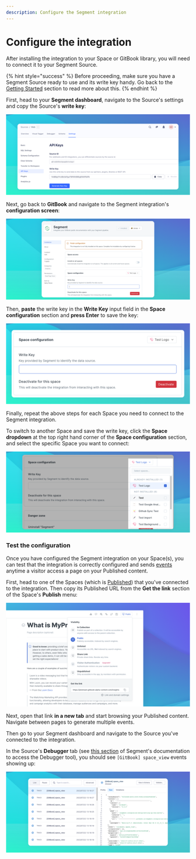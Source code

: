 ```yaml
---
description: Configure the Segment integration
---
```


# Configure the integration

After installing the integration to your Space or GitBook library, you will need to connect it to your Segment Source.

{% hint style="success" %}
Before proceeding, make sure you have a Segment Source ready to use and its write key handy. Go back to the [Getting Started](./#get-started) section to read more about this.
{% endhint %}

First, head to your **Segment dashboard**, navigate to the Source's settings and copy the Source's **write key**:

![Copy the Segment Source's write key](<../../../.gitbook/assets/Segment Write Key.png>)

Next, go back to **GitBook** and navigate to the Segment integration's **configuration screen**:

![Segment Integration's configuration](<../../../.gitbook/assets/Segment Configuration.png>)

Then, **paste** the write key in the **Write Key** input field in the **Space configuration** section and **press Enter** to save the key:

![Save the Source's write key](<../../../.gitbook/assets/Segment Space Configuration.png>)

Finally, repeat the above steps for each Space you need to connect to the Segment integration.

To switch to another Space and save the write key, click the **Space dropdown** at the top right hand corner of the **Space configuration** section, and select the specific Space you want to connect:

![Switch to another Space to save the write key](<../../../.gitbook/assets/Segment Swtich Spaces.png>)

### Test the configuration

Once you have configured the Segment integration on your Space(s), you can test that the integration is correctly configured and sends [events](gitbook-segment-event.md) anytime a visitor access a page on your Published content.

First, head to one of the Spaces (which is [Published](../../../getting-started/publishing/space-publishing.md)) that you've connected to the integration. Then copy its Published URL from the **Get the link** section of the Space's **Publish** menu:

![Get the link from the Space's Publish menu](../../../.gitbook/assets/Publish.png)

Next, open that link **in a new tab** and start browsing your Published content. Navigate between pages to generate multiple events.

Then go to your Segment dashboard and navigate to the Source you've connected to the integration.

In the Source's **Debugger** tab (see [this section](https://segment.com/docs/connections/sources/debugger/) of Segment's documentation to access the Debugger tool), you should see `[GitBook] space_view`  events showing up:

![View the GitBook events in the Source's Debugger](<../../../.gitbook/assets/Segment GitBook Event.png>)
